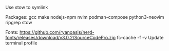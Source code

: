 Use stow to symlink


Packages:
gcc
make
nodejs-npm
nvim
podman-compose
python3-neovim
ripgrep
stow

Fonts:
https://github.com/ryanoasis/nerd-fonts/releases/download/v3.0.2/SourceCodePro.zip
fc-cache -f -v
Update terminal profile
